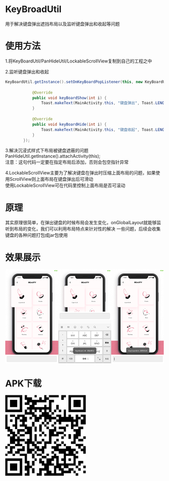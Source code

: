 # KeyBroadUtil  
用于解决键盘弹出遮挡布局以及监听键盘弹出和收起等问题  
# 使用方法  
1.将KeyBoardUtil/PanHideUtil/LockableScrollView复制到自己的工程之中  

2.监听键盘弹出和收起  
```Java
KeyBoardUtil.getInstance().setOnKeyBoardPopListener(this, new KeyBoardUtil.OnKeyBoardPopListener() {

            @Override
            public void keyBoardShow(int i) {
                Toast.makeText(MainActivity.this, "键盘弹出", Toast.LENGTH_SHORT).show();
            }

            @Override
            public void keyBoardHide(int i) {
                Toast.makeText(MainActivity.this, "键盘收起", Toast.LENGTH_SHORT).show();
            }
        });
```
3.解决沉浸式样式下布局被键盘遮蔽的问题  
PanHideUtil.getInstance().attachActivity(this);  
注意：这句代码一定要在指定布局后添加，否则会包空指针异常

4.LockableScrollView主要为了解决键盘在弹出时压缩上面布局的问题，如果使用ScrollView则上面布局在键盘弹出后可滑动  
使用LockableScrollView可在代码里控制上面布局是否可滚动
# 原理  
其实原理很简单，在弹出键盘的时候布局会发生变化，onGlobalLayout就能够监听到布局的变化，我们可以利用布局特点来针对性的解决
一些问题，后续会收集键盘的各种问题打包成jar包使用
# 效果展示  
![image](https://github.com/DanielZhanggc/KeyBroadUtil/blob/master/show.png)
# APK下载  
![image](https://github.com/DanielZhanggc/KeyBroadUtil/blob/master/apk_download.png)
